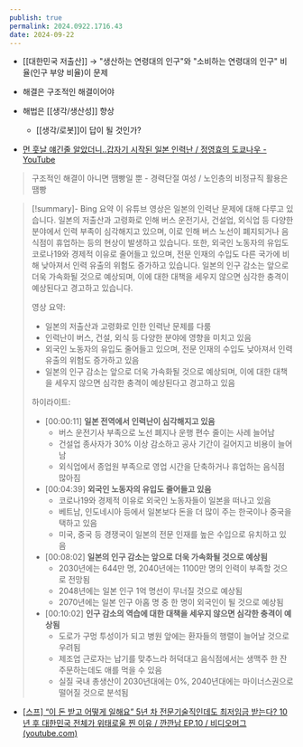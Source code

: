 ```yaml
---
publish: true
permalink: 2024.0922.1716.43
date: 2024-09-22
---
```

- [[대한민국 저출산]] → "생산하는 연령대의 인구"와 "소비하는 연령대의 인구" 비율(인구 부양 비율)이 문제 
- 해결은 구조적인 해결이어야
- 해법은 [[생각/생산성]] 향상
	- [[생각/로봇]]이 답이 될 것인가?

- [먼 훗날 얘긴줄 알았더니..갑자기 시작된 일본 인력난 / 정영효의 도쿄나우 - YouTube](https://www.youtube.com/watch?v=CJawu4Hkg8M&ab_channel=%ED%95%9C%EA%B2%BD%EA%B8%80%EB%A1%9C%EB%B2%8C%EB%A7%88%EC%BC%93)
> 구조적인 해결이 아니면 땜빵일 뿐 - 경력단절 여성 / 노인층의 비정규직 활용은 땜빵

> [!summary]- Bing 요약
> 이 유튜브 영상은 일본의 인력난 문제에 대해 다루고 있습니다. 일본의 저출산과 고령화로 인해 버스 운전기사, 건설업, 외식업 등 다양한 분야에서 인력 부족이 심각해지고 있으며, 이로 인해 버스 노선이 폐지되거나 음식점이 휴업하는 등의 현상이 발생하고 있습니다. 또한, 외국인 노동자의 유입도 코로나19와 경제적 이유로 줄어들고 있으며, 전문 인재의 수입도 다른 국가에 비해 낮아져서 인력 유출의 위험도 증가하고 있습니다. 일본의 인구 감소는 앞으로 더욱 가속화될 것으로 예상되며, 이에 대한 대책을 세우지 않으면 심각한 충격이 예상된다고 경고하고 있습니다.
> 
> 영상 요약:
> 
> - 일본의 저출산과 고령화로 인한 인력난 문제를 다룸
> - 인력난이 버스, 건설, 외식 등 다양한 분야에 영향을 미치고 있음
> - 외국인 노동자의 유입도 줄어들고 있으며, 전문 인재의 수입도 낮아져서 인력 유출의 위험도 증가하고 있음
> - 일본의 인구 감소는 앞으로 더욱 가속화될 것으로 예상되며, 이에 대한 대책을 세우지 않으면 심각한 충격이 예상된다고 경고하고 있음
> 
> 하이라이트:
> 
> - [00:00:11] **일본 전역에서 인력난이 심각해지고 있음**
>     - 버스 운전기사 부족으로 노선 폐지나 운행 편수 줄이는 사례 늘어남
>     - 건설업 종사자가 30% 이상 감소하고 공사 기간이 길어지고 비용이 늘어남
>     - 외식업에서 종업원 부족으로 영업 시간을 단축하거나 휴업하는 음식점 많아짐
> - [00:04:39] **외국인 노동자의 유입도 줄어들고 있음**
>     - 코로나19와 경제적 이유로 외국인 노동자들이 일본을 떠나고 있음
>     - 베트남, 인도네시아 등에서 일본보다 돈을 더 많이 주는 한국이나 중국을 택하고 있음
>     - 미국, 중국 등 경쟁국이 일본의 전문 인재를 높은 수입으로 유치하고 있음
> - [00:08:02] **일본의 인구 감소는 앞으로 더욱 가속화될 것으로 예상됨**
>     - 2030년에는 644만 명, 2040년에는 1100만 명의 인력이 부족할 것으로 전망됨
>     - 2048년에는 일본 인구 1억 명선이 무너질 것으로 예상됨
>     - 2070년에는 일본 인구 아홉 명 중 한 명이 외국인이 될 것으로 예상됨
> - [00:10:02] **인구 감소의 역습에 대한 대책을 세우지 않으면 심각한 충격이 예상됨**
>     - 도로가 구멍 투성이가 되고 병원 앞에는 환자들의 행렬이 늘어날 것으로 우려됨
>     - 제조업 근로자는 납기를 맞추느라 허덕대고 음식점에서는 생맥주 한 잔 주문하는데도 애를 먹을 수 있음
>     - 실질 국내 총생산이 2030년대에는 0%, 2040년대에는 마이너스권으로 떨어질 것으로 분석됨 


- [[스프] “이 돈 받고 어떻게 일해요” 5년 차 전문기술직인데도 최저임금 받는다? 10년 후 대한민국 전체가 위태로울 찐 이유 / 깐깐남 EP.10 / 비디오머그 (youtube.com)](https://www.youtube.com/watch?v=0FJ-WRile0E)

